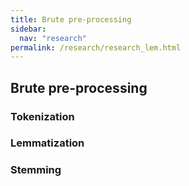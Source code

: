 ```yaml
---
title: Brute pre-processing
sidebar:
  nav: "research"
permalink: /research/research_lem.html
---
```


## Brute pre-processing

### Tokenization

### Lemmatization

### Stemming
